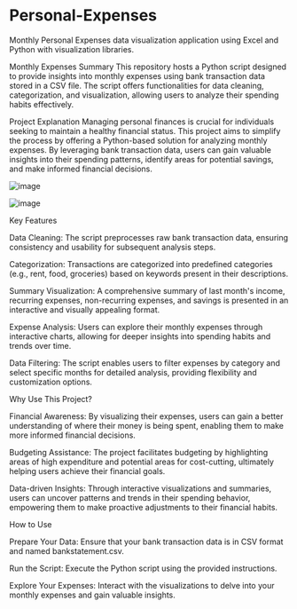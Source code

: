 # Personal-Expenses
Monthly Personal Expenses data visualization application using Excel and Python with visualization libraries.

Monthly Expenses Summary
This repository hosts a Python script designed to provide insights into monthly expenses using bank transaction data stored in a CSV file. The script offers functionalities for data cleaning, categorization, and visualization, allowing users to analyze their spending habits effectively.

Project Explanation
Managing personal finances is crucial for individuals seeking to maintain a healthy financial status. This project aims to simplify the process by offering a Python-based solution for analyzing monthly expenses. By leveraging bank transaction data, users can gain valuable insights into their spending patterns, identify areas for potential savings, and make informed financial decisions.

![image](https://github.com/Sreshta05/Personal-Expenses/assets/76899515/49ef0126-dcd6-4949-b13f-0ab0cbf0e0c7)

![image](https://github.com/Sreshta05/Personal-Expenses/assets/76899515/6849d7e9-1c32-415a-b230-c1d4401e2cfe)


Key Features

 Data Cleaning: The script preprocesses raw bank transaction data, ensuring consistency and usability for subsequent analysis steps.

 Categorization: Transactions are categorized into predefined categories (e.g., rent, food, groceries) based on keywords present in their descriptions.
 
 Summary Visualization: A comprehensive summary of last month's income, recurring expenses, non-recurring expenses, and savings is presented in an interactive and visually appealing format.
 
 Expense Analysis: Users can explore their monthly expenses through interactive charts, allowing for deeper insights into spending habits and trends over time.
 
 Data Filtering: The script enables users to filter expenses by category and select specific months for detailed analysis, providing flexibility and customization options.

 

Why Use This Project?

 Financial Awareness: By visualizing their expenses, users can gain a better understanding of where their money is being spent, enabling them to make more informed financial decisions.
 
 Budgeting Assistance: The project facilitates budgeting by highlighting areas of high expenditure and potential areas for cost-cutting, ultimately helping users achieve their financial goals.
 
 Data-driven Insights: Through interactive visualizations and summaries, users can uncover patterns and trends in their spending behavior, empowering them to make proactive adjustments to their financial habits.



How to Use

 Prepare Your Data: Ensure that your bank transaction data is in CSV format and named bankstatement.csv.
 
 Run the Script: Execute the Python script using the provided instructions.
 
 Explore Your Expenses: Interact with the visualizations to delve into your monthly expenses and gain valuable insights.
